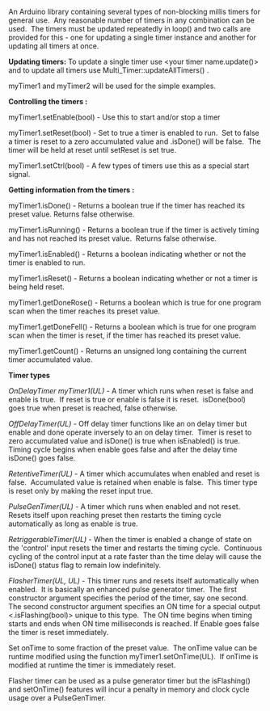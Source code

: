 An Arduino library containing several types of non-blocking millis timers for general use.&nbsp; 
Any reasonable number of timers in any combination can be used.&nbsp;  The timers must be
updated repeatedly in loop() and two calls are provided for this - one for updating a single
timer instance and another for updating all timers at once.

**Updating timers:**
To update a single timer use \<your timer name.update()\> and to update all timers use 
 Multi_Timer::updateAllTimers() .

 myTimer1 and myTimer2 will be used for the simple examples.

 **Controlling the timers :**

 myTimer1.setEnable(bool) - Use this to start and/or stop a timer

 myTimer1.setReset(bool) - Set to true a timer is enabled to run.&nbsp; Set to false a timer is
 reset to a zero accumulated value and .isDone() will be false.&nbsp; The timer will be held at
 reset until setReset is set true.

 myTimer1.setCtrl(bool) - A few types of timers use this as a special start signal.
 
**Getting information from the timers :**

myTimer1.isDone() - Returns a boolean true if the timer has reached its preset value. Returns
false otherwise.

myTimer1.isRunning() - Returns a boolean true if the timer is actively timing and has not
reached its preset value.&nbsp; Returns false otherwise.

myTimer1.isEnabled() - Returns a boolean indicating whether or not the timer is enabled to run.
 
myTimer1.isReset() - Returns a boolean indicating whether or not a timer is being held reset.

myTimer1.getDoneRose() - Returns a boolean which is true for one program scan when the timer
reaches its preset value.

myTimer1.getDoneFell() - Returns a boolean which is true for one program scan when the timer is reset, if
the timer has reached its preset value.

myTimer1.getCount() - Returns an unsigned long containing the current timer accumulated value.


  **Timer types**

_OnDelayTimer myTimer1(UL)_ - A timer which runs when reset is false and enable is true.&nbsp; 
If reset is true or enable is false it is reset.&nbsp; isDone(bool) goes true when preset is reached,
false otherwise.

_OffDelayTimer(UL)_ - Off delay timer functions like an on delay timer but enable and done
operate inversely to an on delay timer.&nbsp; Timer is reset to zero accumulated value and isDone() is true
when isEnabled() is true.&nbsp; Timing cycle begins when enable goes false and after the delay time isDone()
goes false.

_RetentiveTimer(UL)_ - A timer which accumulates when enabled and reset is false.&nbsp;   Accumulated value
is retained when enable is false.&nbsp; This timer type is reset only by making the reset input true.

_PulseGenTimer(UL)_ - A timer which runs when enabled and not reset.&nbsp; Resets itself upon reaching preset
then restarts the timing cycle automatically as long as enable is true.

_RetriggerableTimer(UL)_ - When the timer is enabled a change of state on the 'control' input resets the timer
and restarts the timing cycle.&nbsp; Continuous cycling of the control input at a rate faster than the time
delay will cause the isDone() status flag to remain low indefinitely.

_FlasherTimer(UL, UL)_ - This timer runs and resets itself automatically when enabled.&nbsp; It is basically
an enhanced pulse generator timer.&nbsp; The first constructor argument specifies the period of the timer, say
one second.&nbsp; The second constructor argument specifies an ON time for a special output <.isFlashing(bool)> unique
to this type.&nbsp; The ON time begins when timing starts and ends when ON time milliseconds is reached.
If Enable goes false the timer is reset immediately.

Set onTime to some fraction of the preset value.&nbsp; The onTime value can be runtime modified using the function
myTimer1.setOnTime(UL).&nbsp; If onTime is modified at runtime the timer is immediately reset.

Flasher timer can be used as a pulse generator timer but the isFlashing() and setOnTime() features will
incur a penalty in memory and clock cycle usage over a PulseGenTimer.


